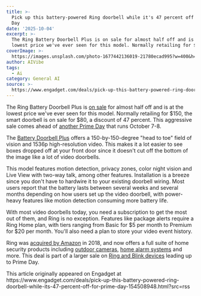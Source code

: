 ```yaml
---
title: >-
  Pick up this battery-powered Ring doorbell while it's 47 percent off for Prime
  Day
date: '2025-10-04'
excerpt: >-
  The Ring Battery Doorbell Plus is on sale for almost half off and is at the
  lowest price we've ever seen for this model. Normally retailing for $150,...
coverImage: >-
  https://images.unsplash.com/photo-1677442136019-21780ecad995?w=400&h=200&fit=crop&auto=format
author: AIVibe
tags:
  - Ai
category: General AI
source: >-
  https://www.engadget.com/deals/pick-up-this-battery-powered-ring-doorbell-while-its-47-percent-off-for-prime-day-154508948.html?src=rss
---
```

<p>The Ring Battery Doorbell Plus is <a data-i13n="elm:affiliate_link;sellerN:Amazon;elmt:;cpos:1;pos:1" href="https://shopping.yahoo.com/rdlw?merchantId=66ea567a-c987-4c2e-a2ff-02904efde6ea&amp;itemId=amazon_B09WZBPX7K&amp;siteId=us-engadget&amp;pageId=1p-autolink&amp;contentUuid=3b9366a0-5da3-4a1c-8e04-898050e8b636&amp;featureId=text-link&amp;merchantName=Amazon&amp;linkText=on+sale&amp;custData=eyJzb3VyY2VOYW1lIjoiV2ViLURlc2t0b3AtVmVyaXpvbiIsImxhbmRpbmdVcmwiOiJodHRwczovL3d3dy5hbWF6b24uY29tL0FsbC1uZXctUmluZy1CYXR0ZXJ5LURvb3JiZWxsLWRldGVjdGlvbi9kcC9CMDlXWkJQWDdLL3JlZj1hc3Rfc3RvX2RwX3B1aXM_dGFnPWdkZ3QwYy0yMCIsImNvbnRlbnRVdWlkIjoiM2I5MzY2YTAtNWRhMy00YTFjLThlMDQtODk4MDUwZThiNjM2Iiwib3JpZ2luYWxVcmwiOiJodHRwczovL3d3dy5hbWF6b24uY29tL0FsbC1uZXctUmluZy1CYXR0ZXJ5LURvb3JiZWxsLWRldGVjdGlvbi9kcC9CMDlXWkJQWDdLL3JlZj1hc3Rfc3RvX2RwX3B1aXMiLCJkeW5hbWljQ2VudHJhbFRyYWNraW5nSWQiOnRydWUsInNpdGVJZCI6InVzLWVuZ2FkZ2V0IiwicGFnZUlkIjoiMXAtYXV0b2xpbmsiLCJmZWF0dXJlSWQiOiJ0ZXh0LWxpbmsifQ&amp;signature=AQAAAVnL9gzW88OPj7Nmv2v5hqJY1vYEM9vw9JPptCuyA36s&amp;gcReferrer=https%3A%2F%2Fwww.amazon.com%2FAll-new-Ring-Battery-Doorbell-detection%2Fdp%2FB09WZBPX7K%2Fref%3Dast_sto_dp_puis" class="rapid-with-clickid" data-original-link="https://www.amazon.com/All-new-Ring-Battery-Doorbell-detection/dp/B09WZBPX7K/ref=ast_sto_dp_puis?th=1">on sale</a> for almost half off and is at the lowest price we've ever seen for this model. Normally retailing for $150, the smart doorbell is on sale for $80, a discount of 47 percent. This aggressive sale comes ahead of <a data-i13n="cpos:2;pos:1" href="https://www.engadget.com/deals/the-best-october-prime-day-deals-you-can-get-today-early-sales-on-gear-from-apple-anker-jbl-shark-and-more-050801366.html">another Prime Day</a> that runs October 7-8.</p> 
<p>The <a data-i13n="cpos:3;pos:1" href="https://www.engadget.com/ring-battery-doorbell-plus-150-degree-field-of-vision-140038902.html">Battery Doorbell Plus</a> offers a 150-by-150-degree "head to toe" field of vision and 1536p high-resolution video. This makes it a lot easier to see boxes dropped off at your front door since it doesn't cut off the bottom of the image like a lot of video doorbells.</p> <span id="end-legacy-contents"></span> 
<p> <core-commerce id="2ed3fb387efd4bb9a15a003750c4adb9" data-type="product-list" data-original-url="https://www.amazon.com/All-new-Ring-Battery-Doorbell-detection/dp/B09WZBPX7K/ref=ast_sto_dp_puis?th=1"></core-commerce></p> 
<p>This model features motion detection, privacy zones, color night vision and Live View with two-way talk, among other features. Installation is a breeze since you don't have to hardwire it to your existing doorbell wiring. Most users report that the battery lasts between several weeks and several months depending on how users set up the video doorbell, with power-heavy features like motion detection consuming more battery life.</p> 
<p>With most video doorbells today, you need a subscription to get the most out of them, and Ring is no exception. Features like package alerts require a Ring Home plan, with tiers ranging from Basic for $5 per month to Premium for $20 per month. You'll also need a plan to store your video event history.</p> 
<p>Ring was <a data-i13n="cpos:4;pos:1" href="https://www.engadget.com/2018-02-27-amazon-acquires-ring.html">acquired by Amazon</a> in 2018, and now offers a full suite of home security products including <a data-i13n="cpos:5;pos:1" href="https://www.engadget.com/home/smart-home/ring-beefs-up-the-image-quality-on-its-new-outdoor-cam-plus-140049128.html">outdoor cameras</a>, <a data-i13n="cpos:6;pos:1" href="https://www.engadget.com/ring-alarm-pro-now-available-183939069.html">home alarm systems</a> and more. This deal is part of a larger sale on <a data-i13n="elm:affiliate_link;sellerN:Amazon;elmt:;cpos:7;pos:1" href="https://shopping.yahoo.com/rdlw?merchantId=66ea567a-c987-4c2e-a2ff-02904efde6ea&amp;siteId=us-engadget&amp;pageId=1p-autolink&amp;contentUuid=3b9366a0-5da3-4a1c-8e04-898050e8b636&amp;featureId=text-link&amp;merchantName=Amazon&amp;linkText=Ring+and+Blink+devices&amp;custData=eyJzb3VyY2VOYW1lIjoiV2ViLURlc2t0b3AtVmVyaXpvbiIsImxhbmRpbmdVcmwiOiJodHRwczovL3d3dy5hbWF6b24uY29tL2V2ZW50cy9kZXZpY2VkZWFscz90YWc9Z2RndDBjLTIwIiwiY29udGVudFV1aWQiOiIzYjkzNjZhMC01ZGEzLTRhMWMtOGUwNC04OTgwNTBlOGI2MzYiLCJvcmlnaW5hbFVybCI6Imh0dHBzOi8vd3d3LmFtYXpvbi5jb20vZXZlbnRzL2RldmljZWRlYWxzIiwiZHluYW1pY0NlbnRyYWxUcmFja2luZ0lkIjp0cnVlLCJzaXRlSWQiOiJ1cy1lbmdhZGdldCIsInBhZ2VJZCI6IjFwLWF1dG9saW5rIiwiZmVhdHVyZUlkIjoidGV4dC1saW5rIn0&amp;signature=AQAAAY6Bb9pgMLsnTmmFRzo_pGQyBrLhNlE7B7etDE90cnff&amp;gcReferrer=https%3A%2F%2Fwww.amazon.com%2Fevents%2Fdevicedeals" class="rapid-with-clickid" data-original-link="https://www.amazon.com/events/devicedeals?ref=ods_ps_pbdd">Ring and Blink devices</a> leading up to Prime Day.</p>This article originally appeared on Engadget at https://www.engadget.com/deals/pick-up-this-battery-powered-ring-doorbell-while-its-47-percent-off-for-prime-day-154508948.html?src=rss
